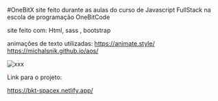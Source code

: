 #OneBitX site feito durante as aulas do curso de Javascript FullStack na escola de programação OneBitCode

site feito com: Html, sass , bootstrap 

animações de texto utilizadas: 
https://animate.style/
https://michalsnik.github.io/aos/



![xxx](https://user-images.githubusercontent.com/82295321/159782364-c2098415-d2e1-4a1d-9580-528fc8da6afe.png)




Link para o projeto: 

https://bkt-spacex.netlify.app/
